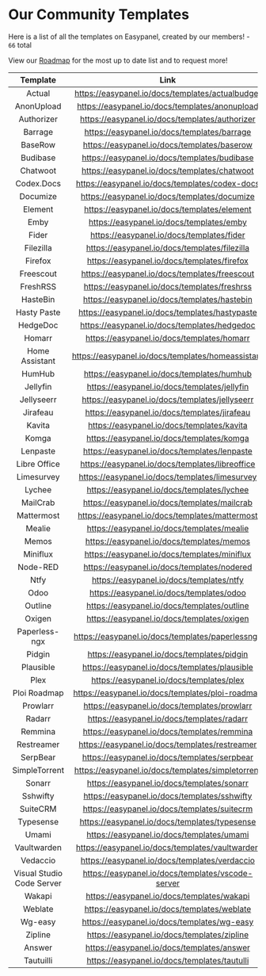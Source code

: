 # Our Community Templates
Here is a list of all the templates on Easypanel, created by our members! - `66` total

View our [Roadmap](https://roadmap.easypanel.community) for the most up to date list and to request more!

|       **Template**        |                     **Link**                      |
|:-------------------------:|:-------------------------------------------------:|
|          Actual           |  https://easypanel.io/docs/templates/actualbudget |
|        AnonUpload         |  https://easypanel.io/docs/templates/anonupload   |
|        Authorizer         |  https://easypanel.io/docs/templates/authorizer   |
|          Barrage          |  https://easypanel.io/docs/templates/barrage      |
|          BaseRow          |    https://easypanel.io/docs/templates/baserow    |
|         Budibase          |   https://easypanel.io/docs/templates/budibase    |
|         Chatwoot          |   https://easypanel.io/docs/templates/chatwoot    |
|        Codex.Docs         |   https://easypanel.io/docs/templates/codex-docs  |
|         Documize          |   https://easypanel.io/docs/templates/documize    |
|          Element          |    https://easypanel.io/docs/templates/element    |
|           Emby            |     https://easypanel.io/docs/templates/emby      |
|           Fider           |     https://easypanel.io/docs/templates/fider     |
|         Filezilla         |   https://easypanel.io/docs/templates/filezilla   |
|          Firefox          |    https://easypanel.io/docs/templates/firefox    |
|         Freescout         |   https://easypanel.io/docs/templates/freescout   |
|         FreshRSS          |   https://easypanel.io/docs/templates/freshrss    |
|         HasteBin          |   https://easypanel.io/docs/templates/hastebin    |
|        Hasty Paste        |  https://easypanel.io/docs/templates/hastypaste   |
|         HedgeDoc          |   https://easypanel.io/docs/templates/hedgedoc    |
|          Homarr           |    https://easypanel.io/docs/templates/homarr     |
|      Home Assistant       | https://easypanel.io/docs/templates/homeassistant |
|          HumHub           |   https://easypanel.io/docs/templates/humhub      |
|         Jellyfin          |   https://easypanel.io/docs/templates/jellyfin    |
|        Jellyseerr         |  https://easypanel.io/docs/templates/jellyseerr   |
|         Jirafeau          |   https://easypanel.io/docs/templates/jirafeau    |
|          Kavita           |    https://easypanel.io/docs/templates/kavita     |
|           Komga           |     https://easypanel.io/docs/templates/komga     |
|         Lenpaste          |   https://easypanel.io/docs/templates/lenpaste    |
|       Libre Office        |  https://easypanel.io/docs/templates/libreoffice  |
|        Limesurvey         |   https://easypanel.io/docs/templates/limesurvey  |
|          Lychee           |    https://easypanel.io/docs/templates/lychee     |
|         MailCrab          |   https://easypanel.io/docs/templates/mailcrab    |
|        Mattermost         |  https://easypanel.io/docs/templates/mattermost   |
|          Mealie           |    https://easypanel.io/docs/templates/mealie     |
|           Memos           |     https://easypanel.io/docs/templates/memos     |
|         Miniflux          |   https://easypanel.io/docs/templates/miniflux    |
|         Node-RED          |    https://easypanel.io/docs/templates/nodered    |
|           Ntfy            |     https://easypanel.io/docs/templates/ntfy      |
|           Odoo            |   https://easypanel.io/docs/templates/odoo        |
|          Outline          |   https://easypanel.io/docs/templates/outline     |
|          Oxigen           |   https://easypanel.io/docs/templates/oxigen  |
|       Paperless-ngx       | https://easypanel.io/docs/templates/paperlessngx  |
|          Pidgin           |    https://easypanel.io/docs/templates/pidgin     |
|         Plausible         |   https://easypanel.io/docs/templates/plausible   |
|           Plex            |     https://easypanel.io/docs/templates/plex      |
|       Ploi Roadmap        | https://easypanel.io/docs/templates/ploi-roadmap  |
|         Prowlarr          |   https://easypanel.io/docs/templates/prowlarr    |
|          Radarr           |    https://easypanel.io/docs/templates/radarr     |
|          Remmina          |    https://easypanel.io/docs/templates/remmina    |
|        Restreamer         |  https://easypanel.io/docs/templates/restreamer   |
|         SerpBear          |   https://easypanel.io/docs/templates/serpbear    |
|       SimpleTorrent       | https://easypanel.io/docs/templates/simpletorrent |
|          Sonarr           |    https://easypanel.io/docs/templates/sonarr     |
|         Sshwifty          |   https://easypanel.io/docs/templates/sshwifty    |
|         SuiteCRM          |   https://easypanel.io/docs/templates/suitecrm    |
|         Typesense         |   https://easypanel.io/docs/templates/typesense   |
|           Umami           |     https://easypanel.io/docs/templates/umami     |
|        Vaultwarden        |  https://easypanel.io/docs/templates/vaultwarden  |
|         Vedaccio          |   https://easypanel.io/docs/templates/verdaccio   |
| Visual Studio Code Server | https://easypanel.io/docs/templates/vscode-server |
|          Wakapi           |   https://easypanel.io/docs/templates/wakapi      |
|          Weblate          |    https://easypanel.io/docs/templates/weblate    |
|          Wg-easy          |    https://easypanel.io/docs/templates/wg-easy    |
|          Zipline          |   https://easypanel.io/docs/templates/zipline     |
|          Answer           |   https://easypanel.io/docs/templates/answer      |
|         Tautuilli         |   https://easypanel.io/docs/templates/tautulli    |

